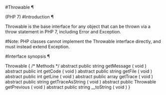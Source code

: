 #Throwable ¶

(PHP 7)
#Introduction ¶

Throwable is the base interface for any object that can be thrown via a throw statement in PHP 7, 
including Error and Exception.

#Note:
PHP classes cannot implement the Throwable interface directly, and must instead extend Exception.

#Interface synopsis ¶

Throwable {
/* Methods */
abstract public string getMessage ( void )
abstract public int getCode ( void )
abstract public string getFile ( void )
abstract public int getLine ( void )
abstract public array getTrace ( void )
abstract public string getTraceAsString ( void )
abstract public Throwable getPrevious ( void )
abstract public string _\_toString ( void )
}


